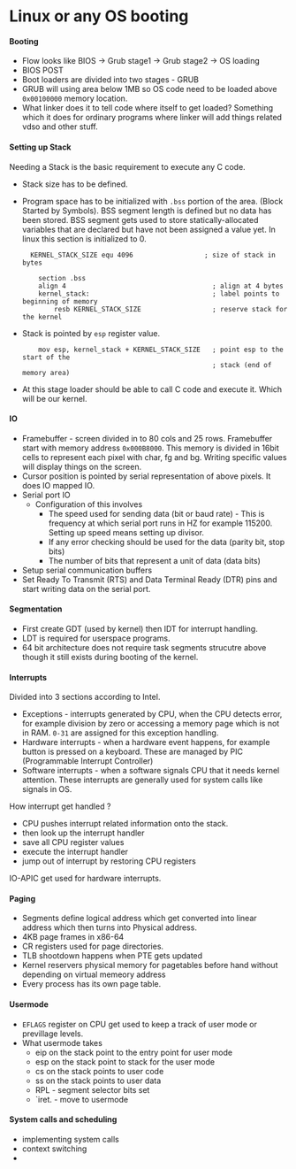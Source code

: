 # Linux or any OS booting

#### Booting

- Flow looks like BIOS -> Grub stage1 -> Grub stage2 -> OS loading
- BIOS POST
- Boot loaders are divided into two stages - GRUB 
- GRUB will using area below 1MB so OS code need to be loaded above `0x00100000` memory location.
- What linker does it to tell code where itself to get loaded? Something which it does for ordinary programs where linker will add things related vdso and other stuff.



#### Setting up Stack

Needing a Stack is the basic requirement to execute any C code.

- Stack size has to be defined.

- Program space has to be initialized with `.bss` portion of the area. (Block Started by Symbols). BSS segment length is defined but no data has been stored. BSS segment gets used to store  statically-allocated variables that are declared but have not been assigned a value yet. In linux this section is initialized to 0. 

  ```assembly
    KERNEL_STACK_SIZE equ 4096                  ; size of stack in bytes
  
      section .bss
      align 4                                     ; align at 4 bytes
      kernel_stack:                               ; label points to beginning of memory
          resb KERNEL_STACK_SIZE                  ; reserve stack for the kernel
  ```

  

- Stack is pointed by `esp` register value. 

  ```assembly
      mov esp, kernel_stack + KERNEL_STACK_SIZE   ; point esp to the start of the
                                                  ; stack (end of memory area)
  ```

- At this stage loader should be able to call C code and execute it. Which will be our kernel.



#### IO

- Framebuffer - screen divided in to 80 cols and 25 rows. Framebuffer start with memory address `0x000B8000`. This memory is divided in 16bit cells to represent each pixel with char, fg and bg. Writing specific values will display things on the screen.
- Cursor position is pointed by serial representation of above pixels. It does IO mapped IO.
- Serial port IO 
  - Configuration of this involves 
    - The speed used for sending data (bit or baud rate) - This is frequency at which serial port runs in HZ for example 115200. Setting up speed means setting up divisor. 
    - If any error checking should be used for the data (parity bit, stop bits)
    - The number of bits that represent a unit of data (data bits)
- Setup serial communication buffers
- Set Ready To Transmit (RTS) and Data Terminal Ready (DTR) pins and start writing data on the serial port.



#### Segmentation 

- First create GDT (used by kernel) then IDT for interrupt handling.
- LDT is required for userspace programs.
- 64 bit architecture does not require task segments strucutre above though it still exists during booting of the kernel.



#### Interrupts 

Divided into 3 sections according to Intel.

- Exceptions - interrupts generated by CPU, when the CPU detects error, for example division by zero or accessing a memory page which is not in RAM. `0-31` are assigned for this exception handling.
- Hardware interrupts - when a hardware event happens, for example button is pressed on a keyboard. These are managed by PIC (Programmable Interrupt Controller) 
- Software interrupts - when a software signals CPU that it needs kernel attention. These interrupts are generally used for system calls like signals in OS.



How interrupt get handled ?

- CPU pushes interrupt related information onto the stack.
- then look up the interrupt handler 
- save all CPU register values  
- execute the interrupt handler
- jump out of interrupt by restoring CPU registers



IO-APIC get used for hardware interrupts.





#### Paging 

- Segments define logical address which get converted into linear address which then turns into Physical address.
- 4KB page frames in x86-64
- CR registers used for page directories.
- TLB shootdown happens when PTE gets updated
- Kernel reservers physical memory for pagetables before hand without depending on virtual memeory address
- Every process has its own page table.





#### Usermode

- `EFLAGS` register on CPU get used to keep a track of user mode or previllage levels.
- What usermode takes
  - eip on the stack point to the entry point for user mode
  - esp on the stack point to stack for the user mode
  - cs on the stack points to user code
  - ss on the stack points to user data
  - RPL - segment selector bits set 
  - `iret. - move to usermode



#### System calls and scheduling 

- implementing system calls 
- context switching
- 



















